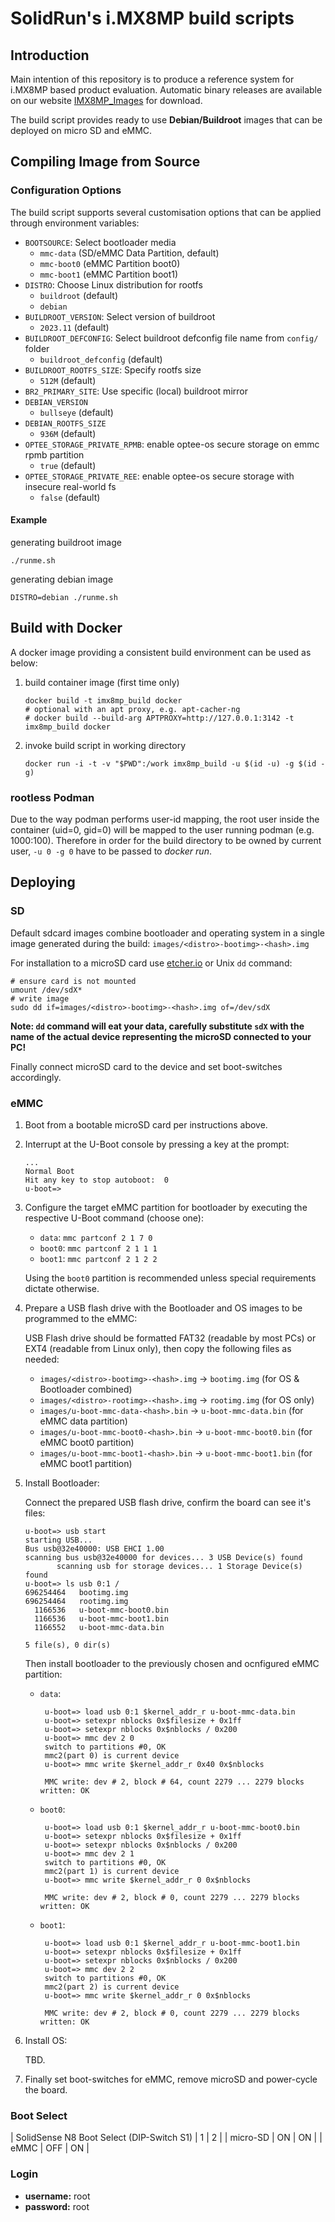 # SolidRun's i.MX8MP build scripts

## Introduction

Main intention of this repository is to produce a reference system for i.MX8MP based product evaluation.
Automatic binary releases are available on our website [IMX8MP_Images](https://images.solid-run.com/IMX8/imx8mp_build) for download.

The build script provides ready to use **Debian/Buildroot** images that can be deployed on micro SD and eMMC.

## Compiling Image from Source

### Configuration Options

The build script supports several customisation options that can be applied through environment variables:

- `BOOTSOURCE`: Select bootloader media
  - `mmc-data` (SD/eMMC Data Partition, default)
  - `mmc-boot0` (eMMC Partition boot0)
  - `mmc-boot1` (eMMC Partition boot1)
- `DISTRO`: Choose Linux distribution for rootfs
  - `buildroot` (default)
  - `debian`
- `BUILDROOT_VERSION`:  Select version of buildroot
  - `2023.11` (default)
- `BUILDROOT_DEFCONFIG`: Select buildroot defconfig file name from `config/` folder
  - `buildroot_defconfig` (default)
- `BUILDROOT_ROOTFS_SIZE`: Specify rootfs size
  - `512M` (default)
- `BR2_PRIMARY_SITE`: Use specific (local) buildroot mirror
- `DEBIAN_VERSION`
  - `bullseye` (default)
- `DEBIAN_ROOTFS_SIZE`
  - `936M` (default)
- `OPTEE_STORAGE_PRIVATE_RPMB`: enable optee-os secure storage on emmc rpmb partition
  - `true` (default)
- `OPTEE_STORAGE_PRIVATE_REE`: enable optee-os secure storage with insecure real-world fs
  - `false` (default)

#### Example
   generating buildroot image
   ```
   ./runme.sh
   ```
   generating debian image
   ```
   DISTRO=debian ./runme.sh
   ```   

## Build with Docker
A docker image providing a consistent build environment can be used as below:

1. build container image (first time only)
   ```
   docker build -t imx8mp_build docker
   # optional with an apt proxy, e.g. apt-cacher-ng
   # docker build --build-arg APTPROXY=http://127.0.0.1:3142 -t imx8mp_build docker
   ```
2. invoke build script in working directory
   ```
   docker run -i -t -v "$PWD":/work imx8mp_build -u $(id -u) -g $(id -g)
   ```

### rootless Podman

Due to the way podman performs user-id mapping, the root user inside the container (uid=0, gid=0) will be mapped to the user running podman (e.g. 1000:100).
Therefore in order for the build directory to be owned by current user, `-u 0 -g 0` have to be passed to *docker run*.

## Deploying

### SD

Default sdcard images combine bootloader and operating system in a single image generated during the build: `images/<distro>-bootimg>-<hash>.img`

For installation to a microSD card use [etcher.io](https://etcher.io/) or Unix `dd` command:

```
# ensure card is not mounted
umount /dev/sdX*
# write image
sudo dd if=images/<distro>-bootimg>-<hash>.img of=/dev/sdX
```

**Note: `dd` command will eat your data, carefully substitute `sdX` with the name of the actual device representing the microSD connected to your PC!**

Finally connect microSD card to the device and set boot-switches accordingly.

### eMMC

1. Boot from a bootable microSD card per instructions above.

2. Interrupt at the U-Boot console by pressing a key at the prompt:

       ...
       Normal Boot
       Hit any key to stop autoboot:  0
       u-boot=>

3. Configure the target eMMC partition for bootloader by executing the respective U-Boot command (choose one):

   - `data`: `mmc partconf 2 1 7 0`
   - `boot0`: `mmc partconf 2 1 1 1`
   - `boot1`: `mmc partconf 2 1 2 2`

   Using the `boot0` partition is recommended unless special requirements dictate otherwise.

4. Prepare a USB flash drive with the Bootloader and OS images to be programmed to the eMMC:

   USB Flash drive should be formatted FAT32 (readable by most PCs) or EXT4 (readable from Linux only),
   then copy the following files as needed:

   - `images/<distro>-bootimg>-<hash>.img` -> `bootimg.img` (for OS & Bootloader combined)
   - `images/<distro>-rootimg>-<hash>.img` -> `rootimg.img` (for OS only)
   - `images/u-boot-mmc-data-<hash>.bin` -> `u-boot-mmc-data.bin` (for eMMC data partition)
   - `images/u-boot-mmc-boot0-<hash>.bin` -> `u-boot-mmc-boot0.bin` (for eMMC boot0 partition)
   - `images/u-boot-mmc-boot1-<hash>.bin` -> `u-boot-mmc-boot1.bin` (for eMMC boot1 partition)

4. Install Bootloader:

   Connect the prepared USB flash drive, confirm the board can see it's files:

       u-boot=> usb start
       starting USB...
       Bus usb@32e40000: USB EHCI 1.00
       scanning bus usb@32e40000 for devices... 3 USB Device(s) found
              scanning usb for storage devices... 1 Storage Device(s) found
       u-boot=> ls usb 0:1 /
       696254464   bootimg.img
       696254464   rootimg.img
         1166536   u-boot-mmc-boot0.bin
         1166536   u-boot-mmc-boot1.bin
         1166552   u-boot-mmc-data.bin

       5 file(s), 0 dir(s)

   Then install bootloader to the previously chosen and ocnfigured eMMC partition:

   - `data`:

          u-boot=> load usb 0:1 $kernel_addr_r u-boot-mmc-data.bin
          u-boot=> setexpr nblocks 0x$filesize + 0x1ff
          u-boot=> setexpr nblocks 0x$nblocks / 0x200
          u-boot=> mmc dev 2 0
          switch to partitions #0, OK
          mmc2(part 0) is current device
          u-boot=> mmc write $kernel_addr_r 0x40 0x$nblocks

          MMC write: dev # 2, block # 64, count 2279 ... 2279 blocks written: OK

   - `boot0`:

          u-boot=> load usb 0:1 $kernel_addr_r u-boot-mmc-boot0.bin
          u-boot=> setexpr nblocks 0x$filesize + 0x1ff
          u-boot=> setexpr nblocks 0x$nblocks / 0x200
          u-boot=> mmc dev 2 1
          switch to partitions #0, OK
          mmc2(part 1) is current device
          u-boot=> mmc write $kernel_addr_r 0 0x$nblocks

          MMC write: dev # 2, block # 0, count 2279 ... 2279 blocks written: OK

   - `boot1`:

          u-boot=> load usb 0:1 $kernel_addr_r u-boot-mmc-boot1.bin
          u-boot=> setexpr nblocks 0x$filesize + 0x1ff
          u-boot=> setexpr nblocks 0x$nblocks / 0x200
          u-boot=> mmc dev 2 2
          switch to partitions #0, OK
          mmc2(part 2) is current device
          u-boot=> mmc write $kernel_addr_r 0 0x$nblocks

          MMC write: dev # 2, block # 0, count 2279 ... 2279 blocks written: OK

5. Install OS:

   TBD.

6. Finally set boot-switches for eMMC, remove microSD and power-cycle the board.

### Boot Select

| SolidSense N8 Boot Select (DIP-Switch S1) |   1 |   2 |
| micro-SD                                  |  ON |  ON |
| eMMC                                      | OFF |  ON |

### Login

- **username:** root
- **password:** root

